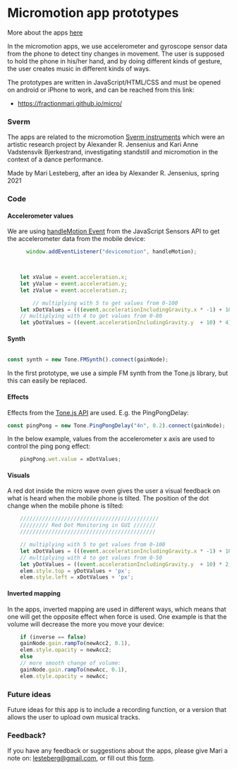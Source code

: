 # Micromotion app prototypes

More about the apps [here](https://www.uio.no/ritmo/english/projects/micro/subprojects/apps/)


In the micromotion apps, we use accelerometer and gyroscope sensor data from the phone to detect tiny changes in movement. The user is supposed to hold the phone in his/her hand, and by doing different kinds of gesture, the user creates music in different kinds of ways.

The prototypes are written in JavaScript/HTML/CSS and must be opened on android or iPhone to work, and can be reached from this link: 

* https://fractionmari.github.io/micro/


### Sverm

The apps are related to the micromotion [Sverm instruments](https://www.uio.no/ritmo/english/projects/completed-projects/sverm/) which were an artistic research project by Alexander R. Jensenius and Kari Anne Vadstensvik Bjerkestrand, investigating standstill and micromotion in the context of a dance performance.

Made by Mari Lesteberg, after an idea by Alexander R. Jensenius, spring 2021


### Code


#### Accelerometer values

We are using [handleMotion Event](https://developer.mozilla.org/en-US/docs/Web/API/Window/devicemotion_event) from the JavaScript Sensors API to get the accelerometer data from the mobile device: 

```javascript
      window.addEventListener("devicemotion", handleMotion);
    
```

```javascript

    let xValue = event.acceleration.x; 
    let yValue = event.acceleration.y; 
    let zValue = event.acceleration.z;

        // multiplying with 5 to get values from 0-100
    let xDotValues = (((event.accelerationIncludingGravity.x * -1) + 10) * 5);
    // multiplying with 4 to get values from 0-80
    let yDotValues = ((event.accelerationIncludingGravity.y  + 10) * 4);
```

#### Synth

```javascript

const synth = new Tone.FMSynth().connect(gainNode);
```

In the first prototype, we use a simple FM synth from the Tone.js library, but this can easily be replaced.

#### Effects

Effects from the [Tone.js API](https://tonejs.github.io/docs/14.7.77/index.html) are used. E.g. the PingPongDelay:
```javascript
const pingPong = new Tone.PingPongDelay("4n", 0.2).connect(gainNode);
```
In the below example, values from the accelerometer x axis are used to control the ping pong effect:

```javascript
    pingPong.wet.value = xDotValues;
```

#### Visuals

A red dot inside the micro wave oven gives the user a visual feedback on what is heard when the mobile phone is tilted. The position of the dot change when the mobile phone is tilted:

```javascript
    ////////////////////////////////////////////
    ///////// Red Dot Monitoring in GUI ///////
    ///////////////////////////////////////////

    // multiplying with 5 to get values from 0-100
    let xDotValues = (((event.accelerationIncludingGravity.x * -1) + 10) * 5);
    // multiplying with 4 to get values from 0-50
    let yDotValues = ((event.accelerationIncludingGravity.y  + 10) * 2.5);
    elem.style.top = yDotValues + 'px'; 
    elem.style.left = xDotValues + 'px'; 
```


#### Inverted mapping

In the apps, inverted mapping are used in different ways, which means that one will get the opposite effect when force is used. One example is that the volume will decrease the more you move your device: 

```javascript
    if (inverse == false)
    gainNode.gain.rampTo(newAcc2, 0.1),
    elem.style.opacity = newAcc2;
    else
    // more smooth change of volume:
    gainNode.gain.rampTo(newAcc, 0.1),
    elem.style.opacity = newAcc;
```

### Future ideas

Future ideas for this app is to include a recording function, or a version that allows the user to upload own musical tracks.
### Feedback?

If you have any feedback or suggestions about the apps, please give Mari a note on: lesteberg@gmail.com, or fill out this [form](https://fractionmari.github.io/micro/feedback.html).